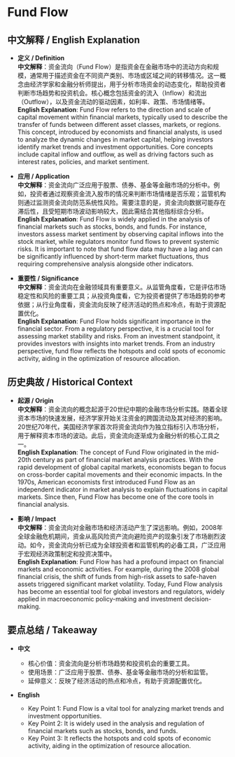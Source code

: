 # Fund Flow

## 中文解释 / English Explanation

* **定义 / Definition**  
  **中文解释**：资金流向（Fund Flow）是指资金在金融市场中的流动方向和规模，通常用于描述资金在不同资产类别、市场或区域之间的转移情况。这一概念由经济学家和金融分析师提出，用于分析市场资金的动态变化，帮助投资者判断市场趋势和投资机会。核心概念包括资金的流入（Inflow）和流出（Outflow），以及资金流动的驱动因素，如利率、政策、市场情绪等。  
  **English Explanation**: Fund Flow refers to the direction and scale of capital movement within financial markets, typically used to describe the transfer of funds between different asset classes, markets, or regions. This concept, introduced by economists and financial analysts, is used to analyze the dynamic changes in market capital, helping investors identify market trends and investment opportunities. Core concepts include capital inflow and outflow, as well as driving factors such as interest rates, policies, and market sentiment.

* **应用 / Application**  
  **中文解释**：资金流向广泛应用于股票、债券、基金等金融市场的分析中。例如，投资者通过观察资金流入股市的情况来判断市场情绪是否乐观；监管机构则通过监测资金流向防范系统性风险。需要注意的是，资金流向数据可能存在滞后性，且受短期市场波动影响较大，因此需结合其他指标综合分析。  
  **English Explanation**: Fund Flow is widely applied in the analysis of financial markets such as stocks, bonds, and funds. For instance, investors assess market sentiment by observing capital inflows into the stock market, while regulators monitor fund flows to prevent systemic risks. It is important to note that fund flow data may have a lag and can be significantly influenced by short-term market fluctuations, thus requiring comprehensive analysis alongside other indicators.

* **重要性 / Significance**  
  **中文解释**：资金流向在金融领域具有重要意义。从监管角度看，它是评估市场稳定性和风险的重要工具；从投资角度看，它为投资者提供了市场趋势的参考依据；从行业角度看，资金流向反映了经济活动的热点和冷点，有助于资源配置优化。  
  **English Explanation**: Fund Flow holds significant importance in the financial sector. From a regulatory perspective, it is a crucial tool for assessing market stability and risks. From an investment standpoint, it provides investors with insights into market trends. From an industry perspective, fund flow reflects the hotspots and cold spots of economic activity, aiding in the optimization of resource allocation.

## 历史典故 / Historical Context

* **起源 / Origin**  
  **中文解释**：资金流向的概念起源于20世纪中期的金融市场分析实践。随着全球资本市场的快速发展，经济学家开始关注资金的跨国流动及其对经济的影响。20世纪70年代，美国经济学家首次将资金流向作为独立指标引入市场分析，用于解释资本市场的波动。此后，资金流向逐渐成为金融分析的核心工具之一。  
  **English Explanation**: The concept of Fund Flow originated in the mid-20th century as part of financial market analysis practices. With the rapid development of global capital markets, economists began to focus on cross-border capital movements and their economic impacts. In the 1970s, American economists first introduced Fund Flow as an independent indicator in market analysis to explain fluctuations in capital markets. Since then, Fund Flow has become one of the core tools in financial analysis.

* **影响 / Impact**  
  **中文解释**：资金流向对金融市场和经济活动产生了深远影响。例如，2008年全球金融危机期间，资金从高风险资产流向避险资产的现象引发了市场剧烈波动。如今，资金流向分析已成为全球投资者和监管机构的必备工具，广泛应用于宏观经济政策制定和投资决策中。  
  **English Explanation**: Fund Flow has had a profound impact on financial markets and economic activities. For example, during the 2008 global financial crisis, the shift of funds from high-risk assets to safe-haven assets triggered significant market volatility. Today, Fund Flow analysis has become an essential tool for global investors and regulators, widely applied in macroeconomic policy-making and investment decision-making.

## 要点总结 / Takeaway

* **中文**  
  - 核心价值：资金流向是分析市场趋势和投资机会的重要工具。  
  - 使用场景：广泛应用于股票、债券、基金等金融市场的分析和监管。  
  - 延伸意义：反映了经济活动的热点和冷点，有助于资源配置优化。  

* **English**  
  - Key Point 1: Fund Flow is a vital tool for analyzing market trends and investment opportunities.  
  - Key Point 2: It is widely used in the analysis and regulation of financial markets such as stocks, bonds, and funds.  
  - Key Point 3: It reflects the hotspots and cold spots of economic activity, aiding in the optimization of resource allocation.